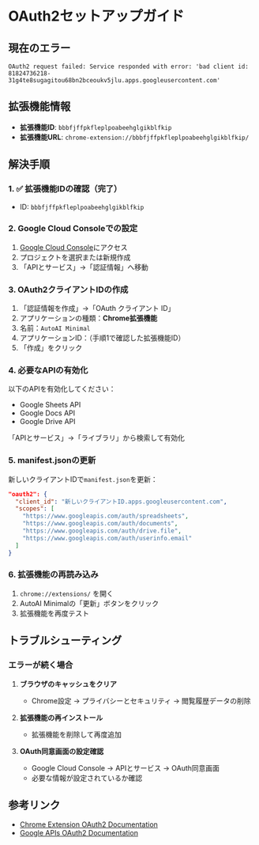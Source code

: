 # OAuth2セットアップガイド

## 現在のエラー
```
OAuth2 request failed: Service responded with error: 'bad client id: 81824736218-31g4te8sugagitou68bn2bceoukv5jlu.apps.googleusercontent.com'
```

## 拡張機能情報
- **拡張機能ID**: `bbbfjffpkfleplpoabeehglgikblfkip`
- **拡張機能URL**: `chrome-extension://bbbfjffpkfleplpoabeehglgikblfkip/`

## 解決手順

### 1. ✅ 拡張機能IDの確認（完了）
- ID: `bbbfjffpkfleplpoabeehglgikblfkip`

### 2. Google Cloud Consoleでの設定

1. [Google Cloud Console](https://console.cloud.google.com/)にアクセス
2. プロジェクトを選択または新規作成
3. 「APIとサービス」→「認証情報」へ移動

### 3. OAuth2クライアントIDの作成

1. 「認証情報を作成」→「OAuth クライアント ID」
2. アプリケーションの種類：**Chrome拡張機能**
3. 名前：`AutoAI Minimal`
4. アプリケーションID：（手順1で確認した拡張機能ID）
5. 「作成」をクリック

### 4. 必要なAPIの有効化

以下のAPIを有効化してください：
- Google Sheets API
- Google Docs API
- Google Drive API

「APIとサービス」→「ライブラリ」から検索して有効化

### 5. manifest.jsonの更新

新しいクライアントIDで`manifest.json`を更新：

```json
"oauth2": {
  "client_id": "新しいクライアントID.apps.googleusercontent.com",
  "scopes": [
    "https://www.googleapis.com/auth/spreadsheets",
    "https://www.googleapis.com/auth/documents",
    "https://www.googleapis.com/auth/drive.file",
    "https://www.googleapis.com/auth/userinfo.email"
  ]
}
```

### 6. 拡張機能の再読み込み

1. `chrome://extensions/` を開く
2. AutoAI Minimalの「更新」ボタンをクリック
3. 拡張機能を再度テスト

## トラブルシューティング

### エラーが続く場合

1. **ブラウザのキャッシュをクリア**
   - Chrome設定 → プライバシーとセキュリティ → 閲覧履歴データの削除

2. **拡張機能の再インストール**
   - 拡張機能を削除して再度追加

3. **OAuth同意画面の設定確認**
   - Google Cloud Console → APIとサービス → OAuth同意画面
   - 必要な情報が設定されているか確認

## 参考リンク

- [Chrome Extension OAuth2 Documentation](https://developer.chrome.com/docs/extensions/mv3/tut_oauth/)
- [Google APIs OAuth2 Documentation](https://developers.google.com/identity/protocols/oauth2)